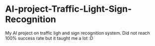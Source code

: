 # AI-project-Traffic-Light-Sign-Recognition
My AI project on traffic ligh and sign recognition system. Did not reach 100% success rate but it taught me a lot :D
